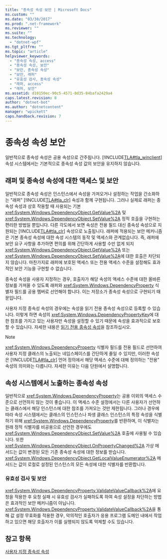 ```yaml
---
title: "종속성 속성 보안 | Microsoft Docs"
ms.custom: ""
ms.date: "03/30/2017"
ms.prod: ".net-framework"
ms.reviewer: ""
ms.suite: ""
ms.technology: 
  - "dotnet-wpf"
ms.tgt_pltfrm: ""
ms.topic: "article"
helpviewer_keywords: 
  - "종속성 속성, access"
  - "종속성 속성, 보안"
  - "보안, 종속성 속성"
  - "보안, 래퍼"
  - "유효성 검사, 종속성 속성"
  - "래퍼, access"
  - "래퍼, 보안"
ms.assetid: d10150ec-90c5-4571-8d35-84bafa2429a4
caps.latest.revision: 8
author: "dotnet-bot"
ms.author: "dotnetcontent"
manager: "wpickett"
caps.handback.revision: 7
---
```

# 종속성 속성 보안
일반적으로 종속성 속성은 공용 속성으로 간주됩니다.  [!INCLUDE[TLA#tla_winclient](../../../../includes/tlasharptla-winclient-md.md)] 속성 시스템에서는 기본적으로 종속성 속성 값의 보안을 유지하지 않습니다.  
  
   
  
<a name="AccessSecurity"></a>   
## 래퍼 및 종속성 속성에 대한 액세스 및 보안  
 일반적으로 종속성 속성은 인스턴스에서 속성을 가져오거나 설정하는 작업을 간소화하는 "래퍼" [!INCLUDE[TLA#tla_clr](../../../../includes/tlasharptla-clr-md.md)] 속성과 함께 구현됩니다.  그러나 실제로 래퍼는 종속성 속성과 상호 작용할 때 사용되는 기본 <xref:System.Windows.DependencyObject.GetValue%2A> 및 <xref:System.Windows.DependencyObject.SetValue%2A> 정적 호출을 구현하는 편리한 방법일 뿐입니다.  다른 각도에서 보면 속성은 전용 필드 대신 종속성 속성으로 지원되는 [!INCLUDE[TLA#tla_clr](../../../../includes/tlasharptla-clr-md.md)] 속성으로 노출됩니다.  래퍼에 적용되는 보안 메커니즘은 기본 종속성 속성에 대한 속성 시스템의 동작 및 액세스와 관계없습니다.  즉, 래퍼에 보안 요구 사항을 추가하면 편의를 위해 간단하게 사용할 수만 없게 되지 <xref:System.Windows.DependencyObject.GetValue%2A> 또는 <xref:System.Windows.DependencyObject.SetValue%2A>에 대한 호출은 차단되지 않습니다.  마찬가지로 래퍼에 보호된 액세스 또는 전용 액세스 수준을 설정해도 효과적인 보안 기능을 구현할 수 없습니다.  
  
 종속성 속성을 사용자 지정하는 경우, 호출자가 해당 속성의 액세스 수준에 대한 올바른 정보를 가져올 수 있도록 래퍼와 <xref:System.Windows.DependencyProperty> 식별자 필드를 공용 멤버로 선언해야 합니다. 이는 저장소가 종속성 속성으로 구현되기 때문입니다.  
  
 사용자 지정 종속성 속성의 경우에는 속성을 읽기 전용 종속성 속성으로 등록할 수 있습니다. 이렇게 하면 속성의 <xref:System.Windows.DependencyPropertyKey>에 대한 참조를 가지고 있는 사용자만 속성을 설정할 수 있기 때문에 속성을 효과적으로 보호할 수 있습니다.  자세한 내용은 [읽기 전용 종속성 속성](../../../../docs/framework/wpf/advanced/read-only-dependency-properties.md)을 참조하십시오.  
  
> [!NOTE]
>  <xref:System.Windows.DependencyProperty> 식별자 필드를 전용 필드로 선언하여 사용자 지정 클래스의 노출되는 네임스페이스를 간단하게 줄일 수 있지만, 이러한 속성은 [!INCLUDE[TLA#tla_clr](../../../../includes/tlasharptla-clr-md.md)] 언어 정의에서 해당 액세스 수준에 대해 정의하는 "전용" 속성의 의미와는 다릅니다. 자세한 이유는 다음 단원에서 설명합니다.  
  
<a name="PropertySystemExposure"></a>   
## 속성 시스템에서 노출하는 종속성 속성  
 일반적으로 <xref:System.Windows.DependencyProperty>는 공용 이외의 액세스 수준으로 선언하지 않는 것이 좋습니다.  이 액세스 수준 설정에서는 다른 사용자가 선언하는 클래스에서 해당 인스턴스에 대한 참조를 가져오는 것만 제한됩니다.  그러나 경우에 따라 속성 시스템에서는 클래스의 인스턴스나 파생 클래스 인스턴스의 특정 속성을 식별하기 위해 <xref:System.Windows.DependencyProperty>를 반환하며, 이 식별자는 원래 정적 식별자를 비공용으로 선언한 경우에도 <xref:System.Windows.DependencyObject.SetValue%2A> 호출에 사용될 수 있습니다.  또한 <xref:System.Windows.DependencyObject.OnPropertyChanged%2A> 가상 메서드는 값이 변경된 모든 기존 종속성 속성에 대한 정보를 받습니다.  <xref:System.Windows.DependencyObject.GetLocalValueEnumerator%2A> 메서드는 값이 로컬로 설정된 인스턴스의 모든 속성에 대한 식별자를 반환합니다.  
  
### 유효성 검사 및 보안  
 <xref:System.Windows.DependencyProperty.ValidateValueCallback%2A>에 요청을 적용한 후 요청 실패 시 유효성 검사가 실패하도록 하여 속성 설정을 차단하는 방법은 효과적인 보안 메커니즘이 아닙니다.  <xref:System.Windows.DependencyProperty.ValidateValueCallback%2A>을 통해 값 설정 무효화를 적용한 경우, 악의적인 호출자가 응용 프로그램 도메인 내에서 작업하고 있으면 해당 호출자가 이를 실행되지 않도록 억제할 수도 있습니다.  
  
## 참고 항목  
 [사용자 지정 종속성 속성](../../../../docs/framework/wpf/advanced/custom-dependency-properties.md)